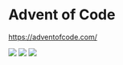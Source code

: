 # Advent of Code

https://adventofcode.com/

<!--- advent_readme_stars table --->


![](https://img.shields.io/badge/day%20📅-22-blue) ![](https://img.shields.io/badge/stars%20⭐-3-yellow) ![](https://img.shields.io/badge/days%20completed-1-red)
